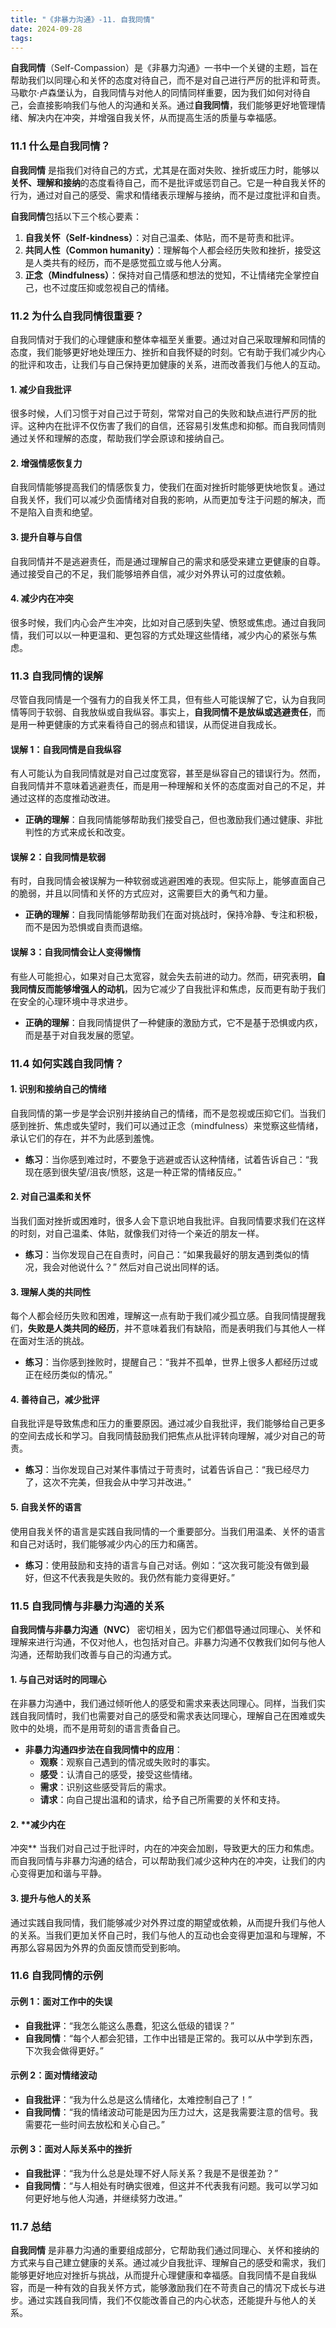 ```yaml
---
title: "《非暴力沟通》-11. 自我同情"
date: 2024-09-28
tags: 
---
```

**自我同情**（Self-Compassion）是《非暴力沟通》一书中一个关键的主题，旨在帮助我们以同理心和关怀的态度对待自己，而不是对自己进行严厉的批评和苛责。马歇尔·卢森堡认为，自我同情与对他人的同情同样重要，因为我们如何对待自己，会直接影响我们与他人的沟通和关系。通过**自我同情**，我们能够更好地管理情绪、解决内在冲突，并增强自我关怀，从而提高生活的质量与幸福感。

### 11.1 什么是自我同情？

**自我同情** 是指我们对待自己的方式，尤其是在面对失败、挫折或压力时，能够以**关怀、理解和接纳**的态度看待自己，而不是批评或惩罚自己。它是一种自我关怀的行为，通过对自己的感受、需求和情绪表示理解与接纳，而不是过度批评和自责。

**自我同情**包括以下三个核心要素：
1. **自我关怀（Self-kindness）**：对自己温柔、体贴，而不是苛责和批评。
2. **共同人性（Common humanity）**：理解每个人都会经历失败和挫折，接受这是人类共有的经历，而不是感觉孤立或与他人分离。
3. **正念（Mindfulness）**：保持对自己情感和想法的觉知，不让情绪完全掌控自己，也不过度压抑或忽视自己的情绪。

### 11.2 为什么自我同情很重要？

自我同情对于我们的心理健康和整体幸福至关重要。通过对自己采取理解和同情的态度，我们能够更好地处理压力、挫折和自我怀疑的时刻。它有助于我们减少内心的批评和攻击，让我们与自己保持更加健康的关系，进而改善我们与他人的互动。

#### 1. **减少自我批评**
很多时候，人们习惯于对自己过于苛刻，常常对自己的失败和缺点进行严厉的批评。这种内在批评不仅伤害了我们的自信，还容易引发焦虑和抑郁。而自我同情则通过关怀和理解的态度，帮助我们学会原谅和接纳自己。

#### 2. **增强情感恢复力**
自我同情能够提高我们的情感恢复力，使我们在面对挫折时能够更快地恢复。通过自我关怀，我们可以减少负面情绪对自我的影响，从而更加专注于问题的解决，而不是陷入自责和绝望。

#### 3. **提升自尊与自信**
自我同情并不是逃避责任，而是通过理解自己的需求和感受来建立更健康的自尊。通过接受自己的不足，我们能够培养自信，减少对外界认可的过度依赖。

#### 4. **减少内在冲突**
很多时候，我们内心会产生冲突，比如对自己感到失望、愤怒或焦虑。通过自我同情，我们可以以一种更温和、更包容的方式处理这些情绪，减少内心的紧张与焦虑。

### 11.3 自我同情的误解

尽管自我同情是一个强有力的自我关怀工具，但有些人可能误解了它，认为自我同情等同于软弱、自我放纵或自我纵容。事实上，**自我同情不是放纵或逃避责任**，而是用一种更健康的方式来看待自己的弱点和错误，从而促进自我成长。

#### 误解 1：自我同情是自我纵容
有人可能认为自我同情就是对自己过度宽容，甚至是纵容自己的错误行为。然而，自我同情并不意味着逃避责任，而是用一种理解和关怀的态度面对自己的不足，并通过这样的态度推动改进。

- **正确的理解**：自我同情能够帮助我们接受自己，但也激励我们通过健康、非批判性的方式来成长和改变。

#### 误解 2：自我同情是软弱
有时，自我同情会被误解为一种软弱或逃避困难的表现。但实际上，能够直面自己的脆弱，并且以同情和关怀的方式应对，这需要巨大的勇气和力量。

- **正确的理解**：自我同情能够帮助我们在面对挑战时，保持冷静、专注和积极，而不是因为恐惧或自责而退缩。

#### 误解 3：自我同情会让人变得懒惰
有些人可能担心，如果对自己太宽容，就会失去前进的动力。然而，研究表明，**自我同情反而能够增强人的动机**，因为它减少了自我批评和焦虑，反而更有助于我们在安全的心理环境中寻求进步。

- **正确的理解**：自我同情提供了一种健康的激励方式，它不是基于恐惧或内疚，而是基于对自我发展的愿望。

### 11.4 如何实践自我同情？

#### 1. **识别和接纳自己的情绪**
自我同情的第一步是学会识别并接纳自己的情绪，而不是忽视或压抑它们。当我们感到挫折、焦虑或失望时，我们可以通过正念（mindfulness）来觉察这些情绪，承认它们的存在，并不为此感到羞愧。

- **练习**：当你感到难过时，不要急于逃避或否认这种情绪，试着告诉自己：“我现在感到很失望/沮丧/愤怒，这是一种正常的情绪反应。”

#### 2. **对自己温柔和关怀**
当我们面对挫折或困难时，很多人会下意识地自我批评。自我同情要求我们在这样的时刻，对自己温柔、体贴，就像我们对待一个亲近的朋友一样。

- **练习**：当你发现自己在自责时，问自己：“如果我最好的朋友遇到类似的情况，我会对他说什么？” 然后对自己说出同样的话。

#### 3. **理解人类的共同性**
每个人都会经历失败和困难，理解这一点有助于我们减少孤立感。自我同情提醒我们，**失败是人类共同的经历**，并不意味着我们有缺陷，而是表明我们与其他人一样在面对生活的挑战。

- **练习**：当你感到挫败时，提醒自己：“我并不孤单，世界上很多人都经历过或正在经历类似的情况。”

#### 4. **善待自己，减少批评**
自我批评是导致焦虑和压力的重要原因。通过减少自我批评，我们能够给自己更多的空间去成长和学习。自我同情鼓励我们把焦点从批评转向理解，减少对自己的苛责。

- **练习**：当你发现自己对某件事情过于苛责时，试着告诉自己：“我已经尽力了，这次不完美，但我会从中学习并改进。”

#### 5. **自我关怀的语言**
使用自我关怀的语言是实践自我同情的一个重要部分。当我们用温柔、关怀的语言和自己对话时，我们能够减少内心的压力和痛苦。

- **练习**：使用鼓励和支持的语言与自己对话。例如：“这次我可能没有做到最好，但这不代表我是失败的。我仍然有能力变得更好。”

### 11.5 自我同情与非暴力沟通的关系

**自我同情与非暴力沟通（NVC）** 密切相关，因为它们都倡导通过同理心、关怀和理解来进行沟通，不仅对他人，也包括对自己。非暴力沟通不仅教我们如何与他人沟通，还帮助我们改善与自己的沟通方式。

#### 1. **与自己对话时的同理心**
在非暴力沟通中，我们通过倾听他人的感受和需求来表达同理心。同样，当我们实践自我同情时，我们也需要对自己的感受和需求表达同理心，理解自己在困难或失败中的处境，而不是用苛刻的语言责备自己。

- **非暴力沟通四步法在自我同情中的应用**：
  - **观察**：观察自己遇到的情况或失败时的事实。
  - **感受**：认清自己的感受，接受这些情绪。
  - **需求**：识别这些感受背后的需求。
  - **请求**：向自己提出温和的请求，给予自己所需要的关怀和支持。

#### 2. **减少内在

冲突**
当我们对自己过于批评时，内在的冲突会加剧，导致更大的压力和焦虑。而自我同情与非暴力沟通的结合，可以帮助我们减少这种内在的冲突，让我们的内心变得更加和谐与平静。

#### 3. **提升与他人的关系**
通过实践自我同情，我们能够减少对外界过度的期望或依赖，从而提升我们与他人的关系。当我们更加关怀自己时，我们与他人的互动也会变得更加温和与理解，不再那么容易因为外界的负面反馈而受到影响。

### 11.6 自我同情的示例

#### 示例 1：面对工作中的失误
- **自我批评**：“我怎么能这么愚蠢，犯这么低级的错误？”
- **自我同情**：“每个人都会犯错，工作中出错是正常的。我可以从中学到东西，下次我会做得更好。”

#### 示例 2：面对情绪波动
- **自我批评**：“我为什么总是这么情绪化，太难控制自己了！”
- **自我同情**：“我的情绪波动可能是因为压力过大，这是我需要注意的信号。我需要花一些时间去放松和关心自己。”

#### 示例 3：面对人际关系中的挫折
- **自我批评**：“我为什么总是处理不好人际关系？我是不是很差劲？”
- **自我同情**：“与人相处有时确实很难，但这并不代表我有问题。我可以学习如何更好地与他人沟通，并继续努力改进。”

### 11.7 总结

**自我同情** 是非暴力沟通的重要组成部分，它帮助我们通过同理心、关怀和接纳的方式来与自己建立健康的关系。通过减少自我批评、理解自己的感受和需求，我们能够更好地应对挫折与挑战，从而提升心理健康和幸福感。自我同情不是自我纵容，而是一种有效的自我关怀方式，能够激励我们在不苛责自己的情况下成长与进步。通过实践自我同情，我们不仅能改善自己的内心状态，还能提升与他人的关系。